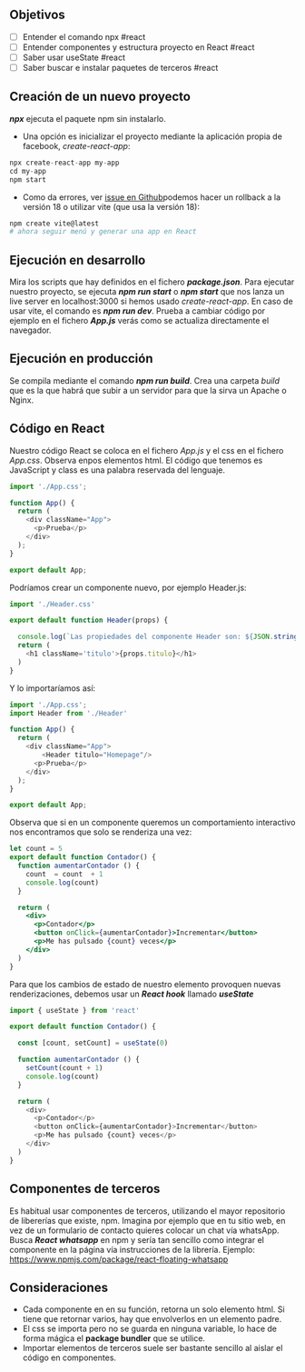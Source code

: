 ## Objetivos
- [ ] Entender el comando npx #react
- [ ] Entender componentes y estructura proyecto en React  #react
- [ ] Saber usar useState  #react
- [ ] Saber buscar e instalar paquetes de terceros #react

## Creación de un nuevo proyecto

***npx*** ejecuta el paquete npm sin instalarlo.

- Una opción es inicializar el proyecto mediante la aplicación propia de facebook, *create-react-app*:
```js
npx create-react-app my-app  
cd my-app  
npm start
```
- Como da errores, ver [issue en Github](https://github.com/facebook/create-react-app/issues/17006)podemos hacer un rollback a la versión 18 o utilizar vite (que usa la versión 18):

```bash
npm create vite@latest
# ahora seguir menú y generar una app en React
```


## Ejecución en desarrollo

Mira  los scripts que hay definidos en el fichero ***package.json***. 
Para ejecutar nuestro proyecto,  se ejecuta ***npm run start*** o ***npm start*** que nos lanza un live server en localhost:3000 si hemos usado *create-react-app*.
En caso de usar vite, el comando es ***npm run dev***.
Prueba a cambiar código por ejemplo en el fichero ***App.js*** verás como se actualiza directamente el navegador.

## Ejecución en producción
Se compila mediante el comando ***npm run build***. Crea una carpeta *build* que es la que habrá que subir a un servidor para que la sirva un Apache o Nginx.

## Código en React
Nuestro código React se coloca en el fichero *App.js* y el css en el fichero *App.css*.
Observa enpos elementos html.  El código que tenemos es JavaScript y class es una palabra reservada del lenguaje.

```js
import './App.css';

function App() {
  return (
    <div className="App">
      <p>Prueba</p>
    </div>
  );
}

export default App;

```

Podríamos crear un componente nuevo, por ejemplo Header.js:
```js
import './Header.css'

export default function Header(props) {

  console.log(`Las propiedades del componente Header son: ${JSON.stringify(props)}`)
  return (
    <h1 className='titulo'>{props.titulo}</h1>
  )
}
```

Y lo importaríamos así:

```js
import './App.css';
import Header from './Header'

function App() {
  return (
    <div className="App">
	    <Header titulo="Homepage"/>
      <p>Prueba</p>
    </div>
  );
}

export default App;
```

Observa que si en un componente queremos un comportamiento interactivo nos encontramos que  solo se renderiza una vez:
```jsx
let count = 5
export default function Contador() {
  function aumentarContador () {
    count  = count  + 1
    console.log(count)
  }  

  return (
    <div>
      <p>Contador</p>
      <button onClick={aumentarContador}>Incrementar</button>
      <p>Me has pulsado {count} veces</p>
    </div>
  )
}
```

Para que los cambios de estado de nuestro elemento provoquen nuevas renderizaciones,  debemos usar un ***React hook*** llamado ***useState***

```js
import { useState } from 'react'

export default function Contador() {

  const [count, setCount] = useState(0)

  function aumentarContador () {
    setCount(count + 1)
    console.log(count)
  }  

  return (
    <div>
      <p>Contador</p>
      <button onClick={aumentarContador}>Incrementar</button>
      <p>Me has pulsado {count} veces</p>
    </div>
  )
}
```

## Componentes de terceros

Es habitual usar componentes de terceros, utilizando el mayor repositorio de libererías que existe, npm.
Imagina por ejemplo que en tu sitio web, en vez de un formulario de contacto quieres colocar un chat vía whatsApp. Busca ***React whatsapp*** en npm y sería tan sencillo como integrar el componente en la página vía instrucciones de la librería. 
Ejemplo:  
https://www.npmjs.com/package/react-floating-whatsapp

## Consideraciones
- Cada componente en en su función, retorna un solo elemento html. Si tiene que retornar varios, hay que envolverlos en un elemento padre.
- El css se importa pero no se guarda en ninguna variable, lo hace de forma mágica el **package bundler** que se utilice.
- Importar elementos de terceros suele ser bastante sencillo al aislar el código en componentes.


